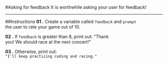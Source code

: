 #Asking for feedback
It is worthwhile asking your user for feedback!
***
##Instructions
**01 .**
Create a variable called `feedback` and `prompt`  
the user to rate your game out of 10.

**02 .**
If `feedback` is greater than 8, print out:     "Thank   
    you! We should race at the next concert!"

**03 .**
Otherwise, print out:  
`"I'll keep practicing coding and racing." `